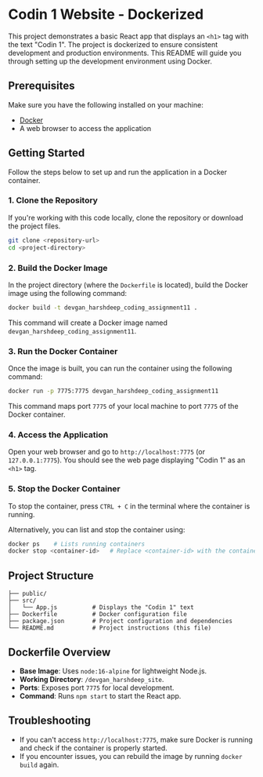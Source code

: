 # Codin 1 Website - Dockerized

This project demonstrates a basic React app that displays an `<h1>` tag with the text "Codin 1". The project is dockerized to ensure consistent development and production environments. This README will guide you through setting up the development environment using Docker.

## Prerequisites

Make sure you have the following installed on your machine:
- [Docker](https://www.docker.com/get-started)
- A web browser to access the application

## Getting Started

Follow the steps below to set up and run the application in a Docker container.

### 1. Clone the Repository

If you're working with this code locally, clone the repository or download the project files.

```bash
git clone <repository-url>
cd <project-directory>
```

### 2. Build the Docker Image

In the project directory (where the `Dockerfile` is located), build the Docker image using the following command:

```bash
docker build -t devgan_harshdeep_coding_assignment11 .
```

This command will create a Docker image named `devgan_harshdeep_coding_assignment11`.

### 3. Run the Docker Container

Once the image is built, you can run the container using the following command:

```bash
docker run -p 7775:7775 devgan_harshdeep_coding_assignment11
```

This command maps port `7775` of your local machine to port `7775` of the Docker container.

### 4. Access the Application

Open your web browser and go to `http://localhost:7775` (or `127.0.0.1:7775`). You should see the web page displaying "Codin 1" as an `<h1>` tag.

### 5. Stop the Docker Container

To stop the container, press `CTRL + C` in the terminal where the container is running.

Alternatively, you can list and stop the container using:

```bash
docker ps    # Lists running containers
docker stop <container-id>   # Replace <container-id> with the container ID from the previous command
```

## Project Structure

```plaintext
├── public/
├── src/
│   └── App.js          # Displays the "Codin 1" text
├── Dockerfile          # Docker configuration file
├── package.json        # Project configuration and dependencies
└── README.md           # Project instructions (this file)
```

## Dockerfile Overview

- **Base Image**: Uses `node:16-alpine` for lightweight Node.js.
- **Working Directory**: `/devgan_harshdeep_site`.
- **Ports**: Exposes port `7775` for local development.
- **Command**: Runs `npm start` to start the React app.

## Troubleshooting

- If you can't access `http://localhost:7775`, make sure Docker is running and check if the container is properly started.
- If you encounter issues, you can rebuild the image by running `docker build` again.
